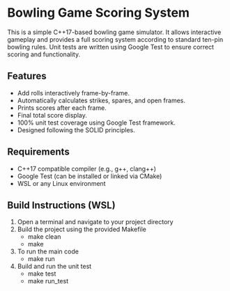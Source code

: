 # Bowling Game Scoring System

This is a simple C++17-based bowling game simulator. It allows interactive gameplay and provides a full scoring system according to standard ten-pin bowling rules. Unit tests are written using Google Test to ensure correct scoring and functionality.

## Features

- Add rolls interactively frame-by-frame.
- Automatically calculates strikes, spares, and open frames.
- Prints scores after each frame.
- Final total score display.
- 100% unit test coverage using Google Test framework.
- Designed following the SOLID principles.


## Requirements

- C++17 compatible compiler (e.g., g++, clang++)
- Google Test (can be installed or linked via CMake)
- WSL or any Linux environment

## Build Instructions (WSL)

1. Open a terminal and navigate to your project directory
2. Build the project using the provided Makefile
    - make clean
    - make
3. To run the main code
    - make run
4. Build and run the unit test
    - make test
    - make run_test